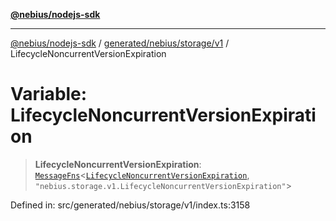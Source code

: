 [**@nebius/nodejs-sdk**](../../../../../README.md)

---

[@nebius/nodejs-sdk](../../../../../README.md) / [generated/nebius/storage/v1](../README.md) / LifecycleNoncurrentVersionExpiration

# Variable: LifecycleNoncurrentVersionExpiration

> **LifecycleNoncurrentVersionExpiration**: [`MessageFns`](../../../../../runtime/protos/core/interfaces/MessageFns.md)\<[`LifecycleNoncurrentVersionExpiration`](../interfaces/LifecycleNoncurrentVersionExpiration.md), `"nebius.storage.v1.LifecycleNoncurrentVersionExpiration"`\>

Defined in: src/generated/nebius/storage/v1/index.ts:3158
